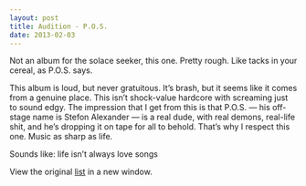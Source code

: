 ```yaml
---
layout: post
title: Audition - P.O.S.
date: 2013-02-03
---
```


Not an album for the solace seeker, this one. Pretty rough. Like tacks
in your cereal, as P.O.S. says. 

This album is loud, but never gratuitous. It’s brash, but it seems like
it comes from a genuine place. This isn’t shock-value hardcore with
screaming just to sound edgy. The impression that I get from this is
that P.O.S. — his off-stage name is Stefon Alexander — is a real dude,
with real demons, real-life shit, and he’s dropping it on tape for all
to behold. That’s why I respect this one. Music as sharp as life.

Sounds like: life isn’t always love songs




View the original
[list](https://docs.google.com/spreadsheet/pub?key=0ArDppihwaWa6dFdaeV9pOXNTeERqbWVFTFp5bWFuNmc&output=html) in a
new window.
